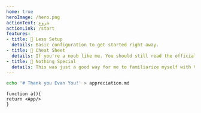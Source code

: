 ```yaml
---
home: true
heroImage: /hero.png
actionText: شروع 
actionLink: /start
features:
- title: 🍜 Less Setup
  details: Basic configuration to get started right away.
- title: 🍼 Cheat Sheet
  details: If you're a noob like me. You should still read the official documentation.
- title: 🍼 Nothing Special
  details: This was just a good way for me to familiarize myself with Vuepress.
---
```


``` bash
echo '# Thank you Evan You!' > appreciation.md
```
``` tsx
function a(){
return <App/>
}
```
